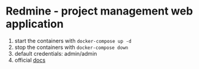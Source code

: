 # Redmine - project management web application

1. start the containers with `docker-compose up -d`
2. stop the containers with `docker-compose down`
3. default credentials: admin/admin
4. official [docs](https://hub.docker.com/_/redmine)